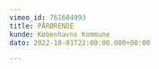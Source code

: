 ```yaml
---
vimeo_id: 761604993
title: PÅRØRENDE
kunde: Københavns Kommune
dato: 2022-10-01T22:00:00.000+00:00

---
```

